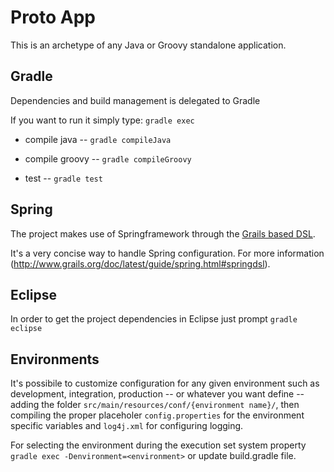 Proto App
=========

This is an archetype of any Java or Groovy standalone application.

Gradle
------

Dependencies and build management is delegated to Gradle

If you want to run it simply type: `gradle exec`

* compile java -- `gradle compileJava` 

* compile groovy -- `gradle compileGroovy` 

* test -- `gradle test` 


Spring
------

The project makes use of Springframework through the [Grails based DSL](https://github.com/gfrison/proto-app/blob/master/src/main/resources/conf/beans.groovy).

It's a very concise way to handle Spring configuration. For more information (http://www.grails.org/doc/latest/guide/spring.html#springdsl).

  
Eclipse
-------

In order to get the project dependencies in Eclipse just prompt `gradle eclipse` 


Environments
------------

It's possibile to customize configuration for any given environment such as development, integration, 
production -- or whatever you want define -- 
adding the folder `src/main/resources/conf/{environment name}/`,
then compiling the proper placeholer `config.properties` for the environment specific variables and
`log4j.xml` for configuring logging.

For selecting the environment during the execution set system property `gradle exec -Denvironment=<environment>` or update build.gradle file.



